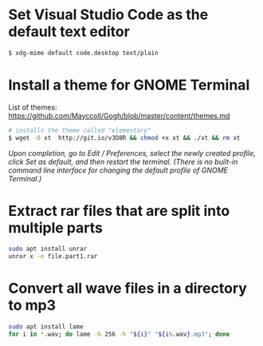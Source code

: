 # Set Visual Studio Code as the default text editor
```bash
$ xdg-mime default code.desktop text/plain
```

# Install a theme for GNOME Terminal
List of themes: https://github.com/Mayccoll/Gogh/blob/master/content/themes.md

```bash
# installs the theme called "elementary"
$ wget -O xt  http://git.io/v3D8R && chmod +x xt && ./xt && rm xt
```

*Upon completion, go to Edit / Preferences, select the newly created profile, click Set as default, and then restart the terminal. (There is no built-in command line interface for changing the default profile of GNOME Terminal.)*

# Extract rar files that are split into multiple parts

```bash
sudo apt install unrar
unrar x -e file.part1.rar
```

# Convert all wave files in a directory to mp3

```bash
sudo apt install lame
for i in *.wav; do lame -b 256 -h "${i}" "${i%.wav}.mp3"; done
```

